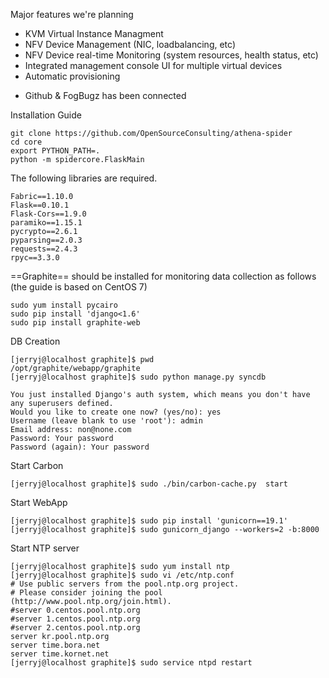 Major features we're planning
- KVM Virtual Instance Managment
- NFV Device Management (NIC, loadbalancing, etc)
- NFV Device real-time Monitoring (system resources, health status, etc)
- Integrated management console UI for multiple virtual devices
- Automatic provisioning

* Github & FogBugz has been connected

Installation Guide

```
git clone https://github.com/OpenSourceConsulting/athena-spider
cd core
export PYTHON_PATH=.
python -m spidercore.FlaskMain
```

The following libraries are required.
```
Fabric==1.10.0
Flask==0.10.1
Flask-Cors==1.9.0
paramiko==1.15.1
pycrypto==2.6.1
pyparsing==2.0.3
requests==2.4.3
rpyc==3.3.0
```

==Graphite== should be installed for monitoring data collection as follows (the guide is based on CentOS 7)

```
sudo yum install pycairo
sudo pip install 'django<1.6'
sudo pip install graphite-web
```

DB Creation

```
[jerryj@localhost graphite]$ pwd
/opt/graphite/webapp/graphite
[jerryj@localhost graphite]$ sudo python manage.py syncdb

You just installed Django's auth system, which means you don't have any superusers defined.
Would you like to create one now? (yes/no): yes
Username (leave blank to use 'root'): admin
Email address: non@none.com
Password: Your password
Password (again): Your password
```

Start Carbon

```
[jerryj@localhost graphite]$ sudo ./bin/carbon-cache.py  start
```

Start WebApp

```
[jerryj@localhost graphite]$ sudo pip install 'gunicorn==19.1'
[jerryj@localhost graphite]$ sudo gunicorn_django --workers=2 -b:8000
```

Start NTP server

```
[jerryj@localhost graphite]$ sudo yum install ntp 
[jerryj@localhost graphite]$ sudo vi /etc/ntp.conf
# Use public servers from the pool.ntp.org project.
# Please consider joining the pool (http://www.pool.ntp.org/join.html).
#server 0.centos.pool.ntp.org
#server 1.centos.pool.ntp.org
#server 2.centos.pool.ntp.org
server kr.pool.ntp.org
server time.bora.net
server time.kornet.net
[jerryj@localhost graphite]$ sudo service ntpd restart
```
